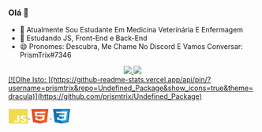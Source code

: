 ### Olá 👋
- 🔭 Atualmente Sou Estudante Em Medicina Veterinária E Enfermagem
- 🌱 Estudando JS, Front-End e Back-End
- 😄 Pronomes: Descubra, Me Chame No Discord E Vamos Conversar: PrismTrix#7346
<div align="center">
  <a href="https://github.com/prismtrix">
  <img height="180em" src="https://github-readme-stats.vercel.app/api?username=PrismTrix&show_icons=true&theme=dracula&include_all_commits=true&count_private=true"/>
  <img height="180em" src="https://github-readme-stats.vercel.app/api/top-langs/?username=PrismTrix&layout=compact&langs_count=7&theme=dracula"/>
</div>
  [![Olhe Isto: ](https://github-readme-stats.vercel.app/api/pin/?username=prismtrix&repo=Undefined_Package&show_icons=true&theme=dracula)](https://github.com/prismtrix/Undefined_Package)
<div style="display: inline_block"><br>
  <img align="center" alt="Prism-Js" height="30" width="40" src="https://raw.githubusercontent.com/devicons/devicon/master/icons/javascript/javascript-plain.svg">
  <img align="center" alt="Prism-HTML" height="30" width="40" src="https://raw.githubusercontent.com/devicons/devicon/master/icons/html5/html5-original.svg">
  <img align="center" alt="Prism-CSS" height="30" width="40" src="https://raw.githubusercontent.com/devicons/devicon/master/icons/css3/css3-original.svg">
</div>

